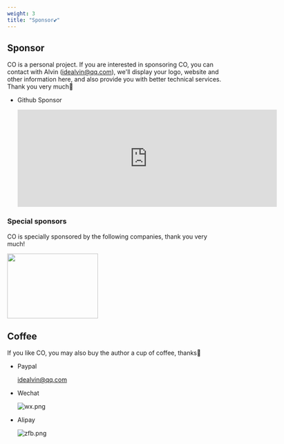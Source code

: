 ```yaml
---
weight: 3
title: "Sponsor💕"
---
```



## Sponsor

CO is a personal project. If you are interested in sponsoring CO, you can contact with Alvin (idealvin@qq.com), we'll display your logo, website and other information here, and also provide you with better technical services. Thank you very much🙏


- Github Sponsor

  <iframe src="https://github.com/sponsors/idealvin/card" title="Sponsor idealvin" height="225" width="600" style="border: 0;"></iframe>


### Special sponsors

CO is specially sponsored by the following companies, thank you very much!

<a href="https://www.oneflow.org/index.html">
<img src="/images/sponsor/oneflow.png" width="210" height="150">
</a>




## Coffee

If you like CO, you may also buy the author a cup of coffee, thanks🙏

- Paypal

  idealvin@qq.com


- Wechat

  ![wx.png](/images/wx.png)


- Alipay

  ![zfb.png](/images/zfb.png)


